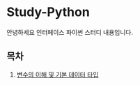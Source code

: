 # Study-Python
안녕하세요 인터페이스 파이썬 스터디 내용입니다.


## 목차
1. [변수의 이해 및 기본 데이터 타입](https://github.com/sejonginterface/Study-Python/blob/master/변수%20이해%20및%20기본%20데이터%20타입.md)
